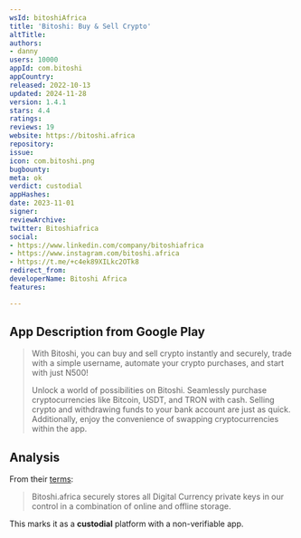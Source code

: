 ```yaml
---
wsId: bitoshiAfrica
title: 'Bitoshi: Buy & Sell Crypto'
altTitle: 
authors:
- danny
users: 10000
appId: com.bitoshi
appCountry: 
released: 2022-10-13
updated: 2024-11-28
version: 1.4.1
stars: 4.4
ratings: 
reviews: 19
website: https://bitoshi.africa
repository: 
issue: 
icon: com.bitoshi.png
bugbounty: 
meta: ok
verdict: custodial
appHashes: 
date: 2023-11-01
signer: 
reviewArchive: 
twitter: Bitoshiafrica
social:
- https://www.linkedin.com/company/bitoshiafrica
- https://www.instagram.com/bitoshi.africa
- https://t.me/+c4ek89XILkc2OTk8
redirect_from: 
developerName: Bitoshi Africa
features: 

---
```


## App Description from Google Play

> With Bitoshi, you can buy and sell crypto instantly and securely, trade with a simple username, automate your crypto purchases, and start with just N500!
>
> Unlock a world of possibilities on Bitoshi. Seamlessly purchase cryptocurrencies like Bitcoin, USDT, and TRON with cash. Selling crypto and withdrawing funds to your bank account are just as quick. Additionally, enjoy the convenience of swapping cryptocurrencies within the app.

## Analysis

From their [terms](https://bitoshi.africa/terms): 

> Bitoshi.africa securely stores all Digital Currency private keys in our control in a combination of online and offline storage.

This marks it as a **custodial** platform with a non-verifiable app.
